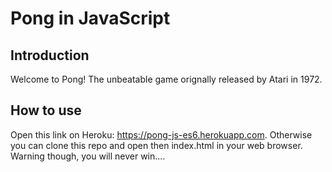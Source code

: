 # Pong in JavaScript

## Introduction

Welcome to Pong! The unbeatable game orignally released by Atari in 1972. 

## How to use

Open this link on Heroku: https://pong-js-es6.herokuapp.com. 
Otherwise you can clone this repo and open then index.html in your web browser. Warning though, you will never win....